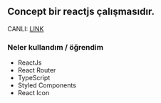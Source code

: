 
## Concept bir reactjs çalışmasıdır.

CANLI: [LINK](https://furkancakici.github.io/concept-app-reactjs/)

### Neler kullandım / öğrendim

- ReactJs
- React Router
- TypeScript
- Styled Components
- React Icon
